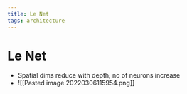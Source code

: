 ```yaml
---
title: Le Net
tags: architecture
---
```


# Le Net
- Spatial dims reduce with depth, no of neurons increase
- ![[Pasted image 20220306115954.png]]










































